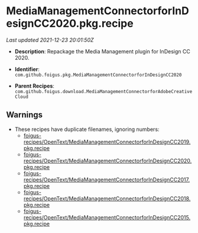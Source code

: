 # MediaManagementConnectorforInDesignCC2020.pkg.recipe

_Last updated 2021-12-23 20:01:50Z_

- **Description**: Repackage the Media Management plugin for InDesign CC 2020.

- **Identifier**: `com.github.foigus.pkg.MediaManagementConnectorforInDesignCC2020`

- **Parent Recipes**: `com.github.foigus.download.MediaManagementConnectorforAdobeCreativeCloud`


## Warnings

- These recipes have duplicate filenames, ignoring numbers:
    - [foigus-recipes/OpenText/MediaManagementConnectorforInDesignCC2019.pkg.recipe](/autopkg-dupe-tracker/foigus-recipes/OpenText/MediaManagementConnectorforInDesignCC2019.pkg.recipe)
    - [foigus-recipes/OpenText/MediaManagementConnectorforInDesignCC2020.pkg.recipe](/autopkg-dupe-tracker/foigus-recipes/OpenText/MediaManagementConnectorforInDesignCC2020.pkg.recipe)
    - [foigus-recipes/OpenText/MediaManagementConnectorforInDesignCC2017.pkg.recipe](/autopkg-dupe-tracker/foigus-recipes/OpenText/MediaManagementConnectorforInDesignCC2017.pkg.recipe)
    - [foigus-recipes/OpenText/MediaManagementConnectorforInDesignCC2018.pkg.recipe](/autopkg-dupe-tracker/foigus-recipes/OpenText/MediaManagementConnectorforInDesignCC2018.pkg.recipe)
    - [foigus-recipes/OpenText/MediaManagementConnectorforInDesignCC2015.pkg.recipe](/autopkg-dupe-tracker/foigus-recipes/OpenText/MediaManagementConnectorforInDesignCC2015.pkg.recipe)